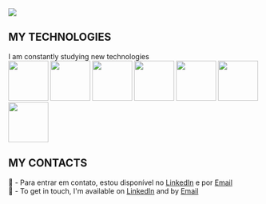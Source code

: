 <img src="https://user-images.githubusercontent.com/95272518/147783508-4791f43e-ea64-43c9-b56b-0d4fa027c2f5.jpg">
<h2>MY TECHNOLOGIES</h2><div>I am constantly studying new technologies</div>
<div float="left">
<img width="80" src="https://user-images.githubusercontent.com/95272518/148610021-f2633191-9ca6-4a21-94d6-79760dfbb3c3.png">
<img width="80" src="https://user-images.githubusercontent.com/95272518/148610038-e5b5ddd1-85f1-429d-89cc-5fe724f9f9c9.png">
<img width="80" src="https://user-images.githubusercontent.com/95272518/148610083-f759e163-3150-40d4-b8a6-9c5fa18dd1b2.png">
<img width="80" src="https://user-images.githubusercontent.com/95272518/148610108-f2db0fe8-def1-4531-bf78-d598fe862088.png">
<img width="80" src="https://user-images.githubusercontent.com/95272518/148610134-bbf25812-d9d4-4904-ab95-45a35ec2fdcd.png">
<img width="80" src="https://user-images.githubusercontent.com/95272518/148610141-131e7d90-36c9-42b5-8e2c-e8f4a1d3f765.png">
<img width="80" src="https://user-images.githubusercontent.com/95272518/148610154-b31ee2e7-87ec-4a58-93a6-7d1a736d2d1d.png">
</div>
<h2>MY CONTACTS</h2>
<div>💬 - Para entrar em contato, estou disponível no <a href="https://linkedin.com/in/markley-sales/">LinkedIn</a> e por <a href="mailto:marksales.dev.eng@gmail.com">Email</a><br>
   💬 - To get in touch, I'm available on <a href="https://linkedin.com/in/markley-sales/">LinkedIn</a> and by <a href="mailto:marksales.dev.eng@gmail.com">Email</a>





<!--
**MarkleySales/MarkleySales** is a ✨ _special_ ✨ repository because its `README.md` (this file) appears on your GitHub profile.

Here are some ideas to get you started:

- 🔭 
- 🌱 
- 👯 
- 🤔 
-   
- 📫 
- 😄 
- ⚡ 
-->
